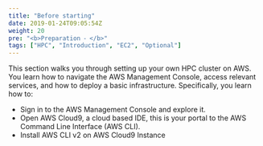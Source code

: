 ```yaml
---
title: "Before starting"
date: 2019-01-24T09:05:54Z
weight: 20
pre: "<b>Preparation ⁃ </b>"
tags: ["HPC", "Introduction", "EC2", "Optional"]
---
```


This section walks you through setting up your own HPC cluster on AWS. You learn how to navigate the AWS Management Console, access relevant services, and how to deploy a basic infrastructure.
Specifically, you learn how to:

- Sign in to the AWS Management Console and explore it.
- Open AWS Cloud9, a cloud based IDE, this is your portal to the AWS Command Line Interface (AWS CLI).
- Install AWS CLI v2 on AWS Cloud9 Instance

<!-- Total cost to run this lab is expected to be less than **two dollars should you run it on your own or company account** if the guide is followed as discussed, in one sitting, and including the deletion of all resources outlined through the guide. -->
